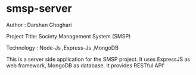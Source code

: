 # smsp-server

Author : Darshan Ghoghari

Project Title: Society Management System (SMSP)

Technology : Node-Js ,Express-Js ,MongoDB 

This is a server side application for the SMSP project. It uses ExpressJS as web framework, MongoDB as database. It provides RESTful API'  
